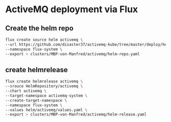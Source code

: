# ActiveMQ deployment via Flux

## Create the helm repo

```sh
flux create source helm activemq \
--url https://github.com/disaster37/activemq-kube/tree/master/deploy/helm \
--namespace flux-system \
--export > clusters/MBP-von-Manfred/activemq/helm-repo.yaml
```

## create helmrelease

```sh
flux create helmrelease activemq \
--srouce HelmRepository/activemq \
--chart activemq \
--target-namespace activemq-system \
--create-target-namespace \
--namespace flux-system \
--values helm/activemq/values.yaml \
--export > clusters/MBP-von-Manfred/activemq/helm-release.yaml
```
